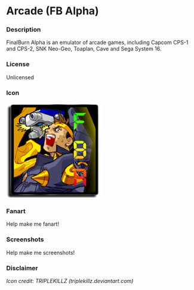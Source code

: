 # Arcade (FB Alpha)

### Description

FinalBurn Alpha is an emulator of arcade games, including Capcom CPS-1 and CPS-2, SNK Neo-Geo, Toaplan, Cave and Sega System 16.

### License

Unlicensed

### Icon

![Arcade (FB Alpha) icon](game.libretro.fbalpha/resources/icon.png)

### Fanart

Help make me fanart!

### Screenshots

Help make me screenshots!

### Disclaimer

*Icon credit: TRIPLEKILLZ (triplekillz.deviantart.com)*
